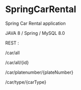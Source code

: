 # SpringCarRental
Spring Car Rental application

JAVA 8 / Spring / MySQL 8.0

REST :

/car/all

/car/all/{id}

/car/platenumber/{plateNumber}

/car/type/{carType}

